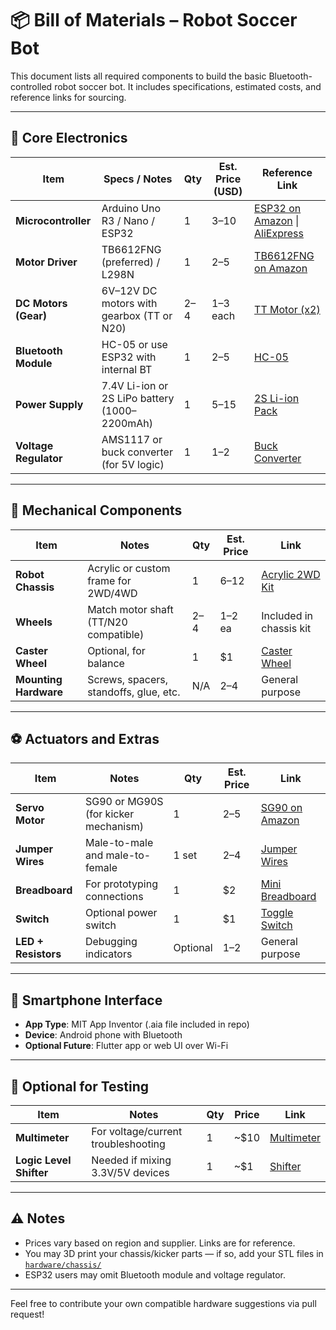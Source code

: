 # 📦 Bill of Materials – Robot Soccer Bot

This document lists all required components to build the basic Bluetooth-controlled robot soccer bot. It includes specifications, estimated costs, and reference links for sourcing.

---

## 🔧 Core Electronics

| Item                     | Specs / Notes                                 | Qty | Est. Price (USD) | Reference Link |
|--------------------------|-----------------------------------------------|-----|------------------|----------------|
| **Microcontroller**      | Arduino Uno R3 / Nano / ESP32                 | 1   | $3–$10           | [ESP32 on Amazon](https://www.amazon.com/dp/B081RFTB3N) \| [AliExpress](https://www.aliexpress.com/item/1005003544937210.html) |
| **Motor Driver**         | TB6612FNG (preferred) / L298N                 | 1   | $2–$5            | [TB6612FNG on Amazon](https://www.amazon.com/dp/B0758B39D6) |
| **DC Motors (Gear)**     | 6V–12V DC motors with gearbox (TT or N20)     | 2–4 | $1–$3 each       | [TT Motor (x2)](https://www.amazon.com/dp/B07DX5NLNT) |
| **Bluetooth Module**     | HC-05 or use ESP32 with internal BT           | 1   | $2–$5            | [HC-05](https://www.amazon.com/dp/B010O1G1ES) |
| **Power Supply**         | 7.4V Li-ion or 2S LiPo battery (1000–2200mAh) | 1   | $5–$15           | [2S Li-ion Pack](https://www.amazon.com/dp/B07XKJJNGJ) |
| **Voltage Regulator**    | AMS1117 or buck converter (for 5V logic)      | 1   | $1–$2            | [Buck Converter](https://www.amazon.com/dp/B07Q3JNK9L) |

---

## 🧱 Mechanical Components

| Item                 | Notes                                  | Qty | Est. Price | Link |
|----------------------|----------------------------------------|-----|------------|------|
| **Robot Chassis**    | Acrylic or custom frame for 2WD/4WD     | 1   | $6–$12     | [Acrylic 2WD Kit](https://www.amazon.com/dp/B07H9D3P3J) |
| **Wheels**           | Match motor shaft (TT/N20 compatible)   | 2–4 | $1–$2 ea   | Included in chassis kit |
| **Caster Wheel**     | Optional, for balance                   | 1   | $1         | [Caster Wheel](https://www.amazon.com/dp/B074XKXGFX) |
| **Mounting Hardware**| Screws, spacers, standoffs, glue, etc. | N/A | $2–$4      | General purpose |

---

## ⚽ Actuators and Extras

| Item               | Notes                                     | Qty | Est. Price | Link |
|--------------------|-------------------------------------------|-----|------------|------|
| **Servo Motor**    | SG90 or MG90S (for kicker mechanism)      | 1   | $2–$5      | [SG90 on Amazon](https://www.amazon.com/dp/B01MTU9YDW) |
| **Jumper Wires**   | Male-to-male and male-to-female           | 1 set | $2–$4   | [Jumper Wires](https://www.amazon.com/dp/B01EV70C78) |
| **Breadboard**     | For prototyping connections               | 1   | $2         | [Mini Breadboard](https://www.amazon.com/dp/B075FP83CM) |
| **Switch**         | Optional power switch                     | 1   | $1         | [Toggle Switch](https://www.amazon.com/dp/B0899KX9TW) |
| **LED + Resistors**| Debugging indicators                      | Optional | $1–$2  | General purpose |

---

## 📱 Smartphone Interface

- **App Type**: MIT App Inventor (.aia file included in repo)
- **Device**: Android phone with Bluetooth
- **Optional Future**: Flutter app or web UI over Wi-Fi

---

## 🧪 Optional for Testing

| Item                 | Notes                                 | Qty | Price | Link |
|----------------------|---------------------------------------|-----|-------|------|
| **Multimeter**       | For voltage/current troubleshooting   | 1   | ~$10  | [Multimeter](https://www.amazon.com/dp/B01ISAMUA6) |
| **Logic Level Shifter** | Needed if mixing 3.3V/5V devices   | 1   | ~$1   | [Shifter](https://www.amazon.com/dp/B07DQTVG3S) |

---

## ⚠️ Notes

- Prices vary based on region and supplier. Links are for reference.
- You may 3D print your chassis/kicker parts — if so, add your STL files in [`hardware/chassis/`](../hardware/chassis/)
- ESP32 users may omit Bluetooth module and voltage regulator.

---

Feel free to contribute your own compatible hardware suggestions via pull request!

